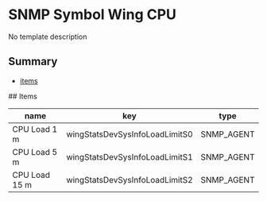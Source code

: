# SNMP Symbol Wing CPU
No template description
## Summary
* [items](#items)

<a name="items" />
## Items

| name | key | type |
| ------------- |------------- |------------- |
| CPU Load 1 m | wingStatsDevSysInfoLoadLimitS0 | SNMP_AGENT |
| CPU Load 5 m | wingStatsDevSysInfoLoadLimitS1 | SNMP_AGENT |
| CPU Load 15 m | wingStatsDevSysInfoLoadLimitS2 | SNMP_AGENT |
